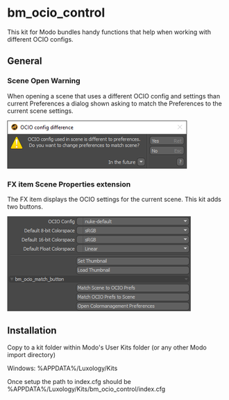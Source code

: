 # bm_ocio_control
This kit for Modo bundles handy functions that help when working with different OCIO configs.

## General
### Scene Open Warning
When opening a scene that uses a different OCIO config and settings than current Preferences a dialog shown asking to match the Preferences to the current scene settings.

![Match OCIO preferences to Scene](screenshots/dialog_OCIO_difference.png)

### FX item Scene Properties extension
The FX item displays the OCIO settings for the current scene. This kit adds two buttons.

![Scene properties addition](screenshots\scene_properties.png)

## Installation
Copy to a kit folder within Modo's User Kits folder (or any other Modo import directory)

Windows: %APPDATA%/Luxology/Kits

Once setup the path to index.cfg should be %APPDATA%/Luxology/Kits/bm_ocio_control/index.cfg